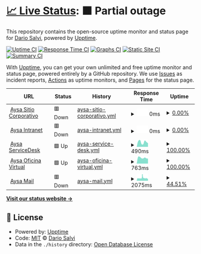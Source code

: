 # [📈 Live Status](https://nachosalvi.github.io/upptime): <!--live status--> **🟧 Partial outage**

This repository contains the open-source uptime monitor and status page for [Dario Salvi](https://nachosalvi.github.io/upptime), powered by [Upptime](https://github.com/upptime/upptime).

[![Uptime CI](https://github.com/nachosalvi/upptime/workflows/Uptime%20CI/badge.svg)](https://github.com/nachosalvi/upptime/actions?query=workflow%3A%22Uptime+CI%22)
[![Response Time CI](https://github.com/nachosalvi/upptime/workflows/Response%20Time%20CI/badge.svg)](https://github.com/nachosalvi/upptime/actions?query=workflow%3A%22Response+Time+CI%22)
[![Graphs CI](https://github.com/nachosalvi/upptime/workflows/Graphs%20CI/badge.svg)](https://github.com/nachosalvi/upptime/actions?query=workflow%3A%22Graphs+CI%22)
[![Static Site CI](https://github.com/nachosalvi/upptime/workflows/Static%20Site%20CI/badge.svg)](https://github.com/nachosalvi/upptime/actions?query=workflow%3A%22Static+Site+CI%22)
[![Summary CI](https://github.com/nachosalvi/upptime/workflows/Summary%20CI/badge.svg)](https://github.com/nachosalvi/upptime/actions?query=workflow%3A%22Summary+CI%22)

With [Upptime](https://upptime.js.org), you can get your own unlimited and free uptime monitor and status page, powered entirely by a GitHub repository. We use [Issues](https://github.com/nachosalvi/upptime/issues) as incident reports, [Actions](https://github.com/nachosalvi/upptime/actions) as uptime monitors, and [Pages](https://nachosalvi.github.io/upptime) for the status page.

<!--start: status pages-->
<!-- This summary is generated by Upptime (https://github.com/upptime/upptime) -->
<!-- Do not edit this manually, your changes will be overwritten -->
<!-- prettier-ignore -->
| URL | Status | History | Response Time | Uptime |
| --- | ------ | ------- | ------------- | ------ |
| <img alt="" src="https://icons.duckduckgo.com/ip3/www.aysa.com.ar.ico" height="13"> [Aysa Sitio Corporativo](https://www.aysa.com.ar) | 🟥 Down | [aysa-sitio-corporativo.yml](https://github.com/nachosalvi/upptime/commits/HEAD/history/aysa-sitio-corporativo.yml) | <details><summary><img alt="Response time graph" src="./graphs/aysa-sitio-corporativo/response-time-week.png" height="20"> 0ms</summary><br><a href="https://nachosalvi.github.io/upptime/history/aysa-sitio-corporativo"><img alt="Response time 513" src="https://img.shields.io/endpoint?url=https%3A%2F%2Fraw.githubusercontent.com%2Fnachosalvi%2Fupptime%2FHEAD%2Fapi%2Faysa-sitio-corporativo%2Fresponse-time.json"></a><br><a href="https://nachosalvi.github.io/upptime/history/aysa-sitio-corporativo"><img alt="24-hour response time 0" src="https://img.shields.io/endpoint?url=https%3A%2F%2Fraw.githubusercontent.com%2Fnachosalvi%2Fupptime%2FHEAD%2Fapi%2Faysa-sitio-corporativo%2Fresponse-time-day.json"></a><br><a href="https://nachosalvi.github.io/upptime/history/aysa-sitio-corporativo"><img alt="7-day response time 0" src="https://img.shields.io/endpoint?url=https%3A%2F%2Fraw.githubusercontent.com%2Fnachosalvi%2Fupptime%2FHEAD%2Fapi%2Faysa-sitio-corporativo%2Fresponse-time-week.json"></a><br><a href="https://nachosalvi.github.io/upptime/history/aysa-sitio-corporativo"><img alt="30-day response time 0" src="https://img.shields.io/endpoint?url=https%3A%2F%2Fraw.githubusercontent.com%2Fnachosalvi%2Fupptime%2FHEAD%2Fapi%2Faysa-sitio-corporativo%2Fresponse-time-month.json"></a><br><a href="https://nachosalvi.github.io/upptime/history/aysa-sitio-corporativo"><img alt="1-year response time 513" src="https://img.shields.io/endpoint?url=https%3A%2F%2Fraw.githubusercontent.com%2Fnachosalvi%2Fupptime%2FHEAD%2Fapi%2Faysa-sitio-corporativo%2Fresponse-time-year.json"></a></details> | <details><summary><a href="https://nachosalvi.github.io/upptime/history/aysa-sitio-corporativo">0.00%</a></summary><a href="https://nachosalvi.github.io/upptime/history/aysa-sitio-corporativo"><img alt="All-time uptime 53.98%" src="https://img.shields.io/endpoint?url=https%3A%2F%2Fraw.githubusercontent.com%2Fnachosalvi%2Fupptime%2FHEAD%2Fapi%2Faysa-sitio-corporativo%2Fuptime.json"></a><br><a href="https://nachosalvi.github.io/upptime/history/aysa-sitio-corporativo"><img alt="24-hour uptime 0.00%" src="https://img.shields.io/endpoint?url=https%3A%2F%2Fraw.githubusercontent.com%2Fnachosalvi%2Fupptime%2FHEAD%2Fapi%2Faysa-sitio-corporativo%2Fuptime-day.json"></a><br><a href="https://nachosalvi.github.io/upptime/history/aysa-sitio-corporativo"><img alt="7-day uptime 0.00%" src="https://img.shields.io/endpoint?url=https%3A%2F%2Fraw.githubusercontent.com%2Fnachosalvi%2Fupptime%2FHEAD%2Fapi%2Faysa-sitio-corporativo%2Fuptime-week.json"></a><br><a href="https://nachosalvi.github.io/upptime/history/aysa-sitio-corporativo"><img alt="30-day uptime 4.67%" src="https://img.shields.io/endpoint?url=https%3A%2F%2Fraw.githubusercontent.com%2Fnachosalvi%2Fupptime%2FHEAD%2Fapi%2Faysa-sitio-corporativo%2Fuptime-month.json"></a><br><a href="https://nachosalvi.github.io/upptime/history/aysa-sitio-corporativo"><img alt="1-year uptime 3.25%" src="https://img.shields.io/endpoint?url=https%3A%2F%2Fraw.githubusercontent.com%2Fnachosalvi%2Fupptime%2FHEAD%2Fapi%2Faysa-sitio-corporativo%2Fuptime-year.json"></a></details>
| <img alt="" src="https://icons.duckduckgo.com/ip3/intranet.aysa.com.ar.ico" height="13"> [Aysa Intranet](https://intranet.aysa.com.ar/login) | 🟥 Down | [aysa-intranet.yml](https://github.com/nachosalvi/upptime/commits/HEAD/history/aysa-intranet.yml) | <details><summary><img alt="Response time graph" src="./graphs/aysa-intranet/response-time-week.png" height="20"> 0ms</summary><br><a href="https://nachosalvi.github.io/upptime/history/aysa-intranet"><img alt="Response time 949" src="https://img.shields.io/endpoint?url=https%3A%2F%2Fraw.githubusercontent.com%2Fnachosalvi%2Fupptime%2FHEAD%2Fapi%2Faysa-intranet%2Fresponse-time.json"></a><br><a href="https://nachosalvi.github.io/upptime/history/aysa-intranet"><img alt="24-hour response time 0" src="https://img.shields.io/endpoint?url=https%3A%2F%2Fraw.githubusercontent.com%2Fnachosalvi%2Fupptime%2FHEAD%2Fapi%2Faysa-intranet%2Fresponse-time-day.json"></a><br><a href="https://nachosalvi.github.io/upptime/history/aysa-intranet"><img alt="7-day response time 0" src="https://img.shields.io/endpoint?url=https%3A%2F%2Fraw.githubusercontent.com%2Fnachosalvi%2Fupptime%2FHEAD%2Fapi%2Faysa-intranet%2Fresponse-time-week.json"></a><br><a href="https://nachosalvi.github.io/upptime/history/aysa-intranet"><img alt="30-day response time 1367" src="https://img.shields.io/endpoint?url=https%3A%2F%2Fraw.githubusercontent.com%2Fnachosalvi%2Fupptime%2FHEAD%2Fapi%2Faysa-intranet%2Fresponse-time-month.json"></a><br><a href="https://nachosalvi.github.io/upptime/history/aysa-intranet"><img alt="1-year response time 984" src="https://img.shields.io/endpoint?url=https%3A%2F%2Fraw.githubusercontent.com%2Fnachosalvi%2Fupptime%2FHEAD%2Fapi%2Faysa-intranet%2Fresponse-time-year.json"></a></details> | <details><summary><a href="https://nachosalvi.github.io/upptime/history/aysa-intranet">0.00%</a></summary><a href="https://nachosalvi.github.io/upptime/history/aysa-intranet"><img alt="All-time uptime 95.70%" src="https://img.shields.io/endpoint?url=https%3A%2F%2Fraw.githubusercontent.com%2Fnachosalvi%2Fupptime%2FHEAD%2Fapi%2Faysa-intranet%2Fuptime.json"></a><br><a href="https://nachosalvi.github.io/upptime/history/aysa-intranet"><img alt="24-hour uptime 0.00%" src="https://img.shields.io/endpoint?url=https%3A%2F%2Fraw.githubusercontent.com%2Fnachosalvi%2Fupptime%2FHEAD%2Fapi%2Faysa-intranet%2Fuptime-day.json"></a><br><a href="https://nachosalvi.github.io/upptime/history/aysa-intranet"><img alt="7-day uptime 0.00%" src="https://img.shields.io/endpoint?url=https%3A%2F%2Fraw.githubusercontent.com%2Fnachosalvi%2Fupptime%2FHEAD%2Fapi%2Faysa-intranet%2Fuptime-week.json"></a><br><a href="https://nachosalvi.github.io/upptime/history/aysa-intranet"><img alt="30-day uptime 6.83%" src="https://img.shields.io/endpoint?url=https%3A%2F%2Fraw.githubusercontent.com%2Fnachosalvi%2Fupptime%2FHEAD%2Fapi%2Faysa-intranet%2Fuptime-month.json"></a><br><a href="https://nachosalvi.github.io/upptime/history/aysa-intranet"><img alt="1-year uptime 91.08%" src="https://img.shields.io/endpoint?url=https%3A%2F%2Fraw.githubusercontent.com%2Fnachosalvi%2Fupptime%2FHEAD%2Fapi%2Faysa-intranet%2Fuptime-year.json"></a></details>
| <img alt="" src="https://icons.duckduckgo.com/ip3/servicedesk.aysa.com.ar.ico" height="13"> [Aysa ServiceDesk](https://servicedesk.aysa.com.ar) | 🟩 Up | [aysa-service-desk.yml](https://github.com/nachosalvi/upptime/commits/HEAD/history/aysa-service-desk.yml) | <details><summary><img alt="Response time graph" src="./graphs/aysa-service-desk/response-time-week.png" height="20"> 490ms</summary><br><a href="https://nachosalvi.github.io/upptime/history/aysa-service-desk"><img alt="Response time 817" src="https://img.shields.io/endpoint?url=https%3A%2F%2Fraw.githubusercontent.com%2Fnachosalvi%2Fupptime%2FHEAD%2Fapi%2Faysa-service-desk%2Fresponse-time.json"></a><br><a href="https://nachosalvi.github.io/upptime/history/aysa-service-desk"><img alt="24-hour response time 388" src="https://img.shields.io/endpoint?url=https%3A%2F%2Fraw.githubusercontent.com%2Fnachosalvi%2Fupptime%2FHEAD%2Fapi%2Faysa-service-desk%2Fresponse-time-day.json"></a><br><a href="https://nachosalvi.github.io/upptime/history/aysa-service-desk"><img alt="7-day response time 490" src="https://img.shields.io/endpoint?url=https%3A%2F%2Fraw.githubusercontent.com%2Fnachosalvi%2Fupptime%2FHEAD%2Fapi%2Faysa-service-desk%2Fresponse-time-week.json"></a><br><a href="https://nachosalvi.github.io/upptime/history/aysa-service-desk"><img alt="30-day response time 623" src="https://img.shields.io/endpoint?url=https%3A%2F%2Fraw.githubusercontent.com%2Fnachosalvi%2Fupptime%2FHEAD%2Fapi%2Faysa-service-desk%2Fresponse-time-month.json"></a><br><a href="https://nachosalvi.github.io/upptime/history/aysa-service-desk"><img alt="1-year response time 691" src="https://img.shields.io/endpoint?url=https%3A%2F%2Fraw.githubusercontent.com%2Fnachosalvi%2Fupptime%2FHEAD%2Fapi%2Faysa-service-desk%2Fresponse-time-year.json"></a></details> | <details><summary><a href="https://nachosalvi.github.io/upptime/history/aysa-service-desk">100.00%</a></summary><a href="https://nachosalvi.github.io/upptime/history/aysa-service-desk"><img alt="All-time uptime 99.38%" src="https://img.shields.io/endpoint?url=https%3A%2F%2Fraw.githubusercontent.com%2Fnachosalvi%2Fupptime%2FHEAD%2Fapi%2Faysa-service-desk%2Fuptime.json"></a><br><a href="https://nachosalvi.github.io/upptime/history/aysa-service-desk"><img alt="24-hour uptime 100.00%" src="https://img.shields.io/endpoint?url=https%3A%2F%2Fraw.githubusercontent.com%2Fnachosalvi%2Fupptime%2FHEAD%2Fapi%2Faysa-service-desk%2Fuptime-day.json"></a><br><a href="https://nachosalvi.github.io/upptime/history/aysa-service-desk"><img alt="7-day uptime 100.00%" src="https://img.shields.io/endpoint?url=https%3A%2F%2Fraw.githubusercontent.com%2Fnachosalvi%2Fupptime%2FHEAD%2Fapi%2Faysa-service-desk%2Fuptime-week.json"></a><br><a href="https://nachosalvi.github.io/upptime/history/aysa-service-desk"><img alt="30-day uptime 100.00%" src="https://img.shields.io/endpoint?url=https%3A%2F%2Fraw.githubusercontent.com%2Fnachosalvi%2Fupptime%2FHEAD%2Fapi%2Faysa-service-desk%2Fuptime-month.json"></a><br><a href="https://nachosalvi.github.io/upptime/history/aysa-service-desk"><img alt="1-year uptime 98.94%" src="https://img.shields.io/endpoint?url=https%3A%2F%2Fraw.githubusercontent.com%2Fnachosalvi%2Fupptime%2FHEAD%2Fapi%2Faysa-service-desk%2Fuptime-year.json"></a></details>
| <img alt="" src="https://icons.duckduckgo.com/ip3/oficinavirtual.web.aysa.com.ar.ico" height="13"> [Aysa Oficina Virtual](https://oficinavirtual.web.aysa.com.ar/index.html) | 🟩 Up | [aysa-oficina-virtual.yml](https://github.com/nachosalvi/upptime/commits/HEAD/history/aysa-oficina-virtual.yml) | <details><summary><img alt="Response time graph" src="./graphs/aysa-oficina-virtual/response-time-week.png" height="20"> 763ms</summary><br><a href="https://nachosalvi.github.io/upptime/history/aysa-oficina-virtual"><img alt="Response time 879" src="https://img.shields.io/endpoint?url=https%3A%2F%2Fraw.githubusercontent.com%2Fnachosalvi%2Fupptime%2FHEAD%2Fapi%2Faysa-oficina-virtual%2Fresponse-time.json"></a><br><a href="https://nachosalvi.github.io/upptime/history/aysa-oficina-virtual"><img alt="24-hour response time 659" src="https://img.shields.io/endpoint?url=https%3A%2F%2Fraw.githubusercontent.com%2Fnachosalvi%2Fupptime%2FHEAD%2Fapi%2Faysa-oficina-virtual%2Fresponse-time-day.json"></a><br><a href="https://nachosalvi.github.io/upptime/history/aysa-oficina-virtual"><img alt="7-day response time 763" src="https://img.shields.io/endpoint?url=https%3A%2F%2Fraw.githubusercontent.com%2Fnachosalvi%2Fupptime%2FHEAD%2Fapi%2Faysa-oficina-virtual%2Fresponse-time-week.json"></a><br><a href="https://nachosalvi.github.io/upptime/history/aysa-oficina-virtual"><img alt="30-day response time 806" src="https://img.shields.io/endpoint?url=https%3A%2F%2Fraw.githubusercontent.com%2Fnachosalvi%2Fupptime%2FHEAD%2Fapi%2Faysa-oficina-virtual%2Fresponse-time-month.json"></a><br><a href="https://nachosalvi.github.io/upptime/history/aysa-oficina-virtual"><img alt="1-year response time 890" src="https://img.shields.io/endpoint?url=https%3A%2F%2Fraw.githubusercontent.com%2Fnachosalvi%2Fupptime%2FHEAD%2Fapi%2Faysa-oficina-virtual%2Fresponse-time-year.json"></a></details> | <details><summary><a href="https://nachosalvi.github.io/upptime/history/aysa-oficina-virtual">100.00%</a></summary><a href="https://nachosalvi.github.io/upptime/history/aysa-oficina-virtual"><img alt="All-time uptime 99.25%" src="https://img.shields.io/endpoint?url=https%3A%2F%2Fraw.githubusercontent.com%2Fnachosalvi%2Fupptime%2FHEAD%2Fapi%2Faysa-oficina-virtual%2Fuptime.json"></a><br><a href="https://nachosalvi.github.io/upptime/history/aysa-oficina-virtual"><img alt="24-hour uptime 100.00%" src="https://img.shields.io/endpoint?url=https%3A%2F%2Fraw.githubusercontent.com%2Fnachosalvi%2Fupptime%2FHEAD%2Fapi%2Faysa-oficina-virtual%2Fuptime-day.json"></a><br><a href="https://nachosalvi.github.io/upptime/history/aysa-oficina-virtual"><img alt="7-day uptime 100.00%" src="https://img.shields.io/endpoint?url=https%3A%2F%2Fraw.githubusercontent.com%2Fnachosalvi%2Fupptime%2FHEAD%2Fapi%2Faysa-oficina-virtual%2Fuptime-week.json"></a><br><a href="https://nachosalvi.github.io/upptime/history/aysa-oficina-virtual"><img alt="30-day uptime 100.00%" src="https://img.shields.io/endpoint?url=https%3A%2F%2Fraw.githubusercontent.com%2Fnachosalvi%2Fupptime%2FHEAD%2Fapi%2Faysa-oficina-virtual%2Fuptime-month.json"></a><br><a href="https://nachosalvi.github.io/upptime/history/aysa-oficina-virtual"><img alt="1-year uptime 98.82%" src="https://img.shields.io/endpoint?url=https%3A%2F%2Fraw.githubusercontent.com%2Fnachosalvi%2Fupptime%2FHEAD%2Fapi%2Faysa-oficina-virtual%2Fuptime-year.json"></a></details>
| <img alt="" src="https://icons.duckduckgo.com/ip3/mail.aysa.com.ar.ico" height="13"> [Aysa Mail](https://mail.aysa.com.ar) | 🟥 Down | [aysa-mail.yml](https://github.com/nachosalvi/upptime/commits/HEAD/history/aysa-mail.yml) | <details><summary><img alt="Response time graph" src="./graphs/aysa-mail/response-time-week.png" height="20"> 2075ms</summary><br><a href="https://nachosalvi.github.io/upptime/history/aysa-mail"><img alt="Response time 1841" src="https://img.shields.io/endpoint?url=https%3A%2F%2Fraw.githubusercontent.com%2Fnachosalvi%2Fupptime%2FHEAD%2Fapi%2Faysa-mail%2Fresponse-time.json"></a><br><a href="https://nachosalvi.github.io/upptime/history/aysa-mail"><img alt="24-hour response time 0" src="https://img.shields.io/endpoint?url=https%3A%2F%2Fraw.githubusercontent.com%2Fnachosalvi%2Fupptime%2FHEAD%2Fapi%2Faysa-mail%2Fresponse-time-day.json"></a><br><a href="https://nachosalvi.github.io/upptime/history/aysa-mail"><img alt="7-day response time 2075" src="https://img.shields.io/endpoint?url=https%3A%2F%2Fraw.githubusercontent.com%2Fnachosalvi%2Fupptime%2FHEAD%2Fapi%2Faysa-mail%2Fresponse-time-week.json"></a><br><a href="https://nachosalvi.github.io/upptime/history/aysa-mail"><img alt="30-day response time 2982" src="https://img.shields.io/endpoint?url=https%3A%2F%2Fraw.githubusercontent.com%2Fnachosalvi%2Fupptime%2FHEAD%2Fapi%2Faysa-mail%2Fresponse-time-month.json"></a><br><a href="https://nachosalvi.github.io/upptime/history/aysa-mail"><img alt="1-year response time 1904" src="https://img.shields.io/endpoint?url=https%3A%2F%2Fraw.githubusercontent.com%2Fnachosalvi%2Fupptime%2FHEAD%2Fapi%2Faysa-mail%2Fresponse-time-year.json"></a></details> | <details><summary><a href="https://nachosalvi.github.io/upptime/history/aysa-mail">44.51%</a></summary><a href="https://nachosalvi.github.io/upptime/history/aysa-mail"><img alt="All-time uptime 97.79%" src="https://img.shields.io/endpoint?url=https%3A%2F%2Fraw.githubusercontent.com%2Fnachosalvi%2Fupptime%2FHEAD%2Fapi%2Faysa-mail%2Fuptime.json"></a><br><a href="https://nachosalvi.github.io/upptime/history/aysa-mail"><img alt="24-hour uptime 9.60%" src="https://img.shields.io/endpoint?url=https%3A%2F%2Fraw.githubusercontent.com%2Fnachosalvi%2Fupptime%2FHEAD%2Fapi%2Faysa-mail%2Fuptime-day.json"></a><br><a href="https://nachosalvi.github.io/upptime/history/aysa-mail"><img alt="7-day uptime 44.51%" src="https://img.shields.io/endpoint?url=https%3A%2F%2Fraw.githubusercontent.com%2Fnachosalvi%2Fupptime%2FHEAD%2Fapi%2Faysa-mail%2Fuptime-week.json"></a><br><a href="https://nachosalvi.github.io/upptime/history/aysa-mail"><img alt="30-day uptime 49.31%" src="https://img.shields.io/endpoint?url=https%3A%2F%2Fraw.githubusercontent.com%2Fnachosalvi%2Fupptime%2FHEAD%2Fapi%2Faysa-mail%2Fuptime-month.json"></a><br><a href="https://nachosalvi.github.io/upptime/history/aysa-mail"><img alt="1-year uptime 95.60%" src="https://img.shields.io/endpoint?url=https%3A%2F%2Fraw.githubusercontent.com%2Fnachosalvi%2Fupptime%2FHEAD%2Fapi%2Faysa-mail%2Fuptime-year.json"></a></details>

<!--end: status pages-->

[**Visit our status website →**](https://nachosalvi.github.io/upptime)

## 📄 License

- Powered by: [Upptime](https://github.com/upptime/upptime)
- Code: [MIT](./LICENSE) © [Dario Salvi](https://nachosalvi.github.io/upptime)
- Data in the `./history` directory: [Open Database License](https://opendatacommons.org/licenses/odbl/1-0/)
